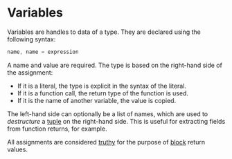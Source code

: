 # Variables

Variables are handles to data of a type. They are declared using the following syntax:

```go
name, name = expression
```

A name and value are required. The type is based on the right-hand side of the assignment:
- If it is a literal, the type is explicit in the syntax of the literal.
- If it is a function call, the return type of the function is used.
- If it is the name of another variable, the value is copied.

The left-hand side can optionally be a list of names, which are used to *destructure* a [tuple](types.md) on the right-hand side. This is useful for extracting fields from function returns, for example.

All assignments are considered [truthy](types.md) for the purpose of [block](scope.md) return values.
